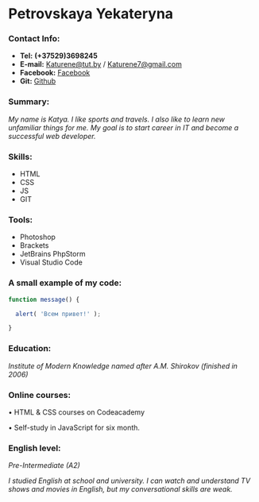 # Petrovskaya Yekateryna


### Contact Info:

- **Tel:**    **(+37529)3698245**
- **E-mail:**   <Katurene@tut.by>  /  <Katurene7@gmail.com>
- **Facebook:** [Facebook](https://www.facebook.com/katurene)
- **Git:**      [Github](https://github.com/Katurene)


### Summary:

*My name is Katya. I like sports and travels. I also like to learn new unfamiliar things for me. My goal is to start career in IT and become a successful web developer.*


### Skills:

- HTML
- CSS
- JS
- GIT


### Tools:

- Photoshop
- Brackets
- JetBrains PhpStorm
- Visual Studio Code


### A small example of my code:

```javascript
function message() {

  alert( 'Всем привет!' );

}
```


### Education:

*Institute of Modern Knowledge named after A.M. Shirokov (finished in 2006)*


### Online courses:

•	HTML & CSS courses on Codeacademy 

•	Self-study in JavaScript for six month.


### English level:

*Pre-Intermediate (A2)*

*I studied English at school and university. I can watch and understand TV shows and movies in English, but my conversational skills are weak.*